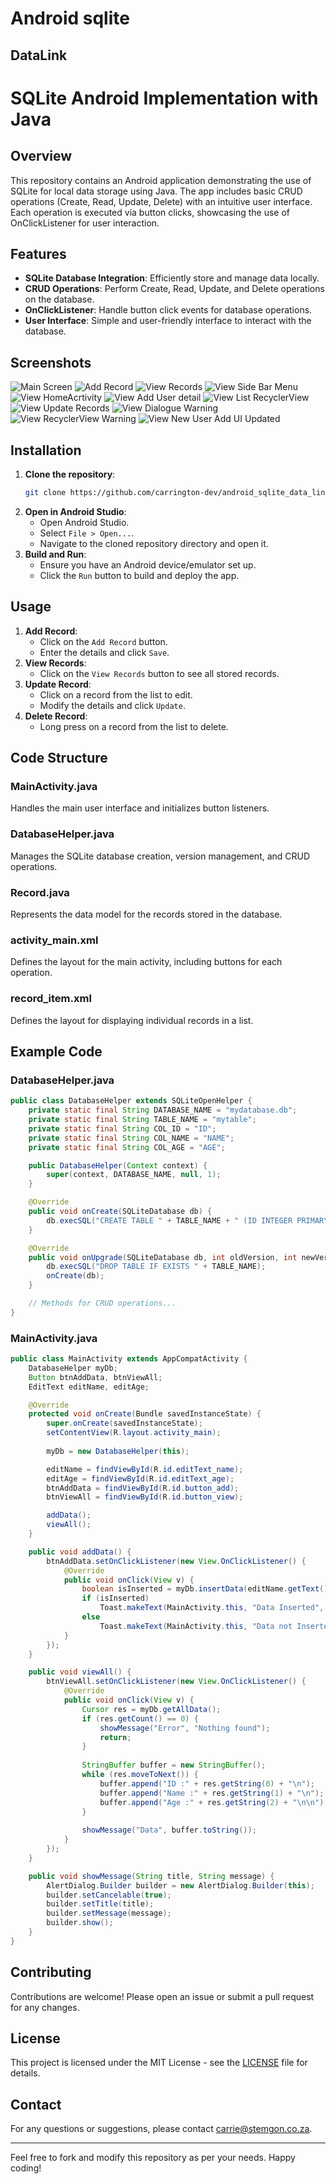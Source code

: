 # Android sqlite

## DataLink
# SQLite Android Implementation with Java

## Overview

This repository contains an Android application demonstrating the use of SQLite for local data storage using Java. The app includes basic CRUD operations (Create, Read, Update, Delete) with an intuitive user interface. Each operation is executed via button clicks, showcasing the use of OnClickListener for user interaction.

## Features

- **SQLite Database Integration**: Efficiently store and manage data locally.
- **CRUD Operations**: Perform Create, Read, Update, and Delete operations on the database.
- **OnClickListener**: Handle button click events for database operations.
- **User Interface**: Simple and user-friendly interface to interact with the database.

## Screenshots

![Main Screen](screenshots/logo.png)
![Add Record](screenshots/logo.png)
![View Records](screenshots/logo.png)
![View Side Bar Menu](screenshots/s1.png)
![View HomeAcrtivity](screenshots/s2.png)
![View Add User detail](screenshots/s3.png)
![View List RecyclerView](screenshots/s4.png)
![View Update Records](screenshots/s5.png)
![View Dialogue Warning](screenshots/s6.png)
![View RecyclerView Warning](screenshots/s7.png)
![View New User Add UI Updated](screenshots/s8.png)

## Installation

1. **Clone the repository**:
   ```sh
   git clone https://github.com/carrington-dev/android_sqlite_data_link.git
   ```
2. **Open in Android Studio**:
    - Open Android Studio.
    - Select `File > Open...`.
    - Navigate to the cloned repository directory and open it.
3. **Build and Run**:
    - Ensure you have an Android device/emulator set up.
    - Click the `Run` button to build and deploy the app.

## Usage

1. **Add Record**:
    - Click on the `Add Record` button.
    - Enter the details and click `Save`.
2. **View Records**:
    - Click on the `View Records` button to see all stored records.
3. **Update Record**:
    - Click on a record from the list to edit.
    - Modify the details and click `Update`.
4. **Delete Record**:
    - Long press on a record from the list to delete.

## Code Structure

### MainActivity.java

Handles the main user interface and initializes button listeners.

### DatabaseHelper.java

Manages the SQLite database creation, version management, and CRUD operations.

### Record.java

Represents the data model for the records stored in the database.

### activity_main.xml

Defines the layout for the main activity, including buttons for each operation.

### record_item.xml

Defines the layout for displaying individual records in a list.

## Example Code

### DatabaseHelper.java

```java
public class DatabaseHelper extends SQLiteOpenHelper {
    private static final String DATABASE_NAME = "mydatabase.db";
    private static final String TABLE_NAME = "mytable";
    private static final String COL_ID = "ID";
    private static final String COL_NAME = "NAME";
    private static final String COL_AGE = "AGE";

    public DatabaseHelper(Context context) {
        super(context, DATABASE_NAME, null, 1);
    }

    @Override
    public void onCreate(SQLiteDatabase db) {
        db.execSQL("CREATE TABLE " + TABLE_NAME + " (ID INTEGER PRIMARY KEY AUTOINCREMENT, NAME TEXT, AGE INTEGER)");
    }

    @Override
    public void onUpgrade(SQLiteDatabase db, int oldVersion, int newVersion) {
        db.execSQL("DROP TABLE IF EXISTS " + TABLE_NAME);
        onCreate(db);
    }

    // Methods for CRUD operations...
}
```

### MainActivity.java

```java
public class MainActivity extends AppCompatActivity {
    DatabaseHelper myDb;
    Button btnAddData, btnViewAll;
    EditText editName, editAge;

    @Override
    protected void onCreate(Bundle savedInstanceState) {
        super.onCreate(savedInstanceState);
        setContentView(R.layout.activity_main);
        
        myDb = new DatabaseHelper(this);

        editName = findViewById(R.id.editText_name);
        editAge = findViewById(R.id.editText_age);
        btnAddData = findViewById(R.id.button_add);
        btnViewAll = findViewById(R.id.button_view);

        addData();
        viewAll();
    }

    public void addData() {
        btnAddData.setOnClickListener(new View.OnClickListener() {
            @Override
            public void onClick(View v) {
                boolean isInserted = myDb.insertData(editName.getText().toString(), editAge.getText().toString());
                if (isInserted)
                    Toast.makeText(MainActivity.this, "Data Inserted", Toast.LENGTH_LONG).show();
                else
                    Toast.makeText(MainActivity.this, "Data not Inserted", Toast.LENGTH_LONG).show();
            }
        });
    }

    public void viewAll() {
        btnViewAll.setOnClickListener(new View.OnClickListener() {
            @Override
            public void onClick(View v) {
                Cursor res = myDb.getAllData();
                if (res.getCount() == 0) {
                    showMessage("Error", "Nothing found");
                    return;
                }
                
                StringBuffer buffer = new StringBuffer();
                while (res.moveToNext()) {
                    buffer.append("ID :" + res.getString(0) + "\n");
                    buffer.append("Name :" + res.getString(1) + "\n");
                    buffer.append("Age :" + res.getString(2) + "\n\n");
                }
                
                showMessage("Data", buffer.toString());
            }
        });
    }

    public void showMessage(String title, String message) {
        AlertDialog.Builder builder = new AlertDialog.Builder(this);
        builder.setCancelable(true);
        builder.setTitle(title);
        builder.setMessage(message);
        builder.show();
    }
}
```

## Contributing

Contributions are welcome! Please open an issue or submit a pull request for any changes.

## License

This project is licensed under the MIT License - see the [LICENSE](LICENSE) file for details.

## Contact

For any questions or suggestions, please contact [carrie@stemgon.co.za](mailto:carrie@stemgon.co.za).

---

Feel free to fork and modify this repository as per your needs. Happy coding!